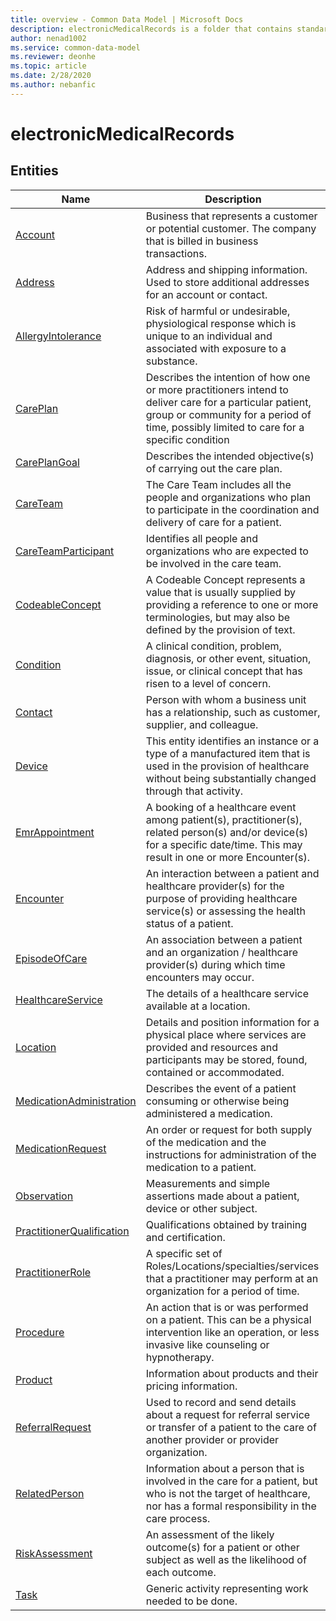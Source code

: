 ```yaml
---
title: overview - Common Data Model | Microsoft Docs
description: electronicMedicalRecords is a folder that contains standard entities related to the Common Data Model.
author: nenad1002
ms.service: common-data-model
ms.reviewer: deonhe
ms.topic: article
ms.date: 2/28/2020
ms.author: nebanfic
---
```


# electronicMedicalRecords


## Entities

|Name|Description|
|---|---|
|[Account](Account.md)|Business that represents a customer or potential customer. The company that is billed in business transactions.|
|[Address](Address.md)|Address and shipping information. Used to store additional addresses for an account or contact.|
|[AllergyIntolerance](AllergyIntolerance.md)|Risk of harmful or undesirable, physiological response which is unique to an individual and associated with exposure to a substance.|
|[CarePlan](CarePlan.md)|Describes the intention of how one or more practitioners intend to deliver care for a particular patient, group or community for a period of time, possibly limited to care for a specific condition|
|[CarePlanGoal](CarePlanGoal.md)|Describes the intended objective(s) of carrying out the care plan.|
|[CareTeam](CareTeam.md)|The Care Team includes all the people and organizations who plan to participate in the coordination and delivery of care for a patient.|
|[CareTeamParticipant](CareTeamParticipant.md)|Identifies all people and organizations who are expected to be involved in the care team.|
|[CodeableConcept](CodeableConcept.md)|A Codeable Concept represents a value that is usually supplied by providing a reference to one or more terminologies, but may also be defined by the provision of text.|
|[Condition](Condition.md)|A clinical condition, problem, diagnosis, or other event, situation, issue, or clinical concept that has risen to a level of concern.|
|[Contact](Contact.md)|Person with whom a business unit has a relationship, such as customer, supplier, and colleague.|
|[Device](Device.md)|This entity identifies an instance or a type of a manufactured item that is used in the provision of healthcare without being substantially changed through that activity.|
|[EmrAppointment](EmrAppointment.md)|A booking of a healthcare event among patient(s), practitioner(s), related person(s) and/or device(s) for a specific date/time. This may result in one or more Encounter(s).|
|[Encounter](Encounter.md)|An interaction between a patient and healthcare provider(s) for the purpose of providing healthcare service(s) or assessing the health status of a patient.|
|[EpisodeOfCare](EpisodeOfCare.md)|An association between a patient and an organization / healthcare provider(s) during which time encounters may occur.|
|[HealthcareService](HealthcareService.md)|The details of a healthcare service available at a location.|
|[Location](Location.md)|Details and position information for a physical place where services are provided and resources and participants may be stored, found, contained or accommodated.|
|[MedicationAdministration](MedicationAdministration.md)|Describes the event of a patient consuming or otherwise being administered a medication.|
|[MedicationRequest](MedicationRequest.md)|An order or request for both supply of the medication and the instructions for administration of the medication to a patient.|
|[Observation](Observation.md)|Measurements and simple assertions made about a patient, device or other subject.|
|[PractitionerQualification](PractitionerQualification.md)|Qualifications obtained by training and certification.|
|[PractitionerRole](PractitionerRole.md)|A specific set of Roles/Locations/specialties/services that a practitioner may perform at an organization for a period of time.|
|[Procedure](Procedure.md)|An action that is or was performed on a patient. This can be a physical intervention like an operation, or less invasive like counseling or hypnotherapy.|
|[Product](Product.md)|Information about products and their pricing information.|
|[ReferralRequest](ReferralRequest.md)|Used to record and send details about a request for referral service or transfer of a patient to the care of another provider or provider organization.|
|[RelatedPerson](RelatedPerson.md)|Information about a person that is involved in the care for a patient, but who is not the target of healthcare, nor has a formal responsibility in the care process.|
|[RiskAssessment](RiskAssessment.md)|An assessment of the likely outcome(s) for a patient or other subject as well as the likelihood of each outcome.|
|[Task](Task.md)|Generic activity representing work needed to be done.|
